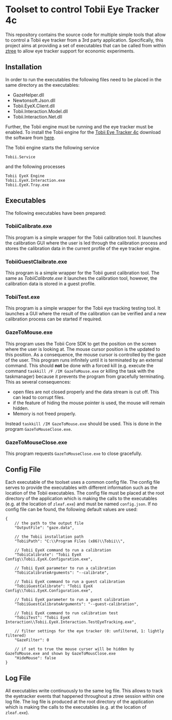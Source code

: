 # Toolset to control Tobii Eye Tracker 4c

This repository contains the source code for multiple simple tools that allow to control a Tobii eye tracker from a 3rd party application.
Specifically, this project aims at providing a set of executables that can be called from within [ztree](http://www.ztree.uzh.ch/en.html) to allow eye tracker support for economic experiments.

## Installation
In order to run the executables the following files need to be placed in the same directory as the executables:

 - GazeHelper.dll
 - Newtonsoft.Json.dll
 - Tobii.EyeX.Client.dll
 - Tobii.Interaction.Model.dll
 - Tobii.Interaction.Net.dll

Further, the Tobii engine must be running and the eye tracker must be enabled.
To install the Tobii engine for the [Tobii Eye Tracker 4c](https://tobiigaming.com/eye-tracker-4c/) download the software from [here](https://tobiigaming.com/downloadlatest/?bundle=tobii-core).

The Tobii engine starts the following service

    Tobii.Service

and the following processes

    Tobii EyeX Engine
    Tobii.EyeX.Interaction.exe
    Tobii.EyeX.Tray.exe

## Executables
The following executables have been prepared:

### TobiiCalibrate.exe
This program is a simple wrapper for the Tobii calibration tool.
It launches the calibration GUI where the user is led through the calibration process and stores the calibration data in the current profile of the eye tracker engine.

### TobiiGuestClaibrate.exe
This program is a simple wrapper for the Tobii guest calibration tool.
The same as *TobiiCalibrate.exe* it launches the calibration tool, however, the calibration data is stored in a guest profile.

### TobiiTest.exe
This program is a simple wrapper for the Tobii eye tracking testing tool.
It launches a GUI where the result of the calibration can be verified and a new calibration process can be started if required.

### GazeToMouse.exe
This program uses the Tobii Core SDK to get the position on the screen where the user is looking at.
The mouse cursor position is the updated to this position.
As a consequence, the mouse cursor is controlled by the gaze of the user.
This program runs infinitely until it is terminated by an external command.
This should **not** be done with a forced kill (e.g. execute the command `taskkill /F /IM GazeToMouse.exe` or killing the task with the taskmanager) because it prevents the program from gracefully terminating.
This as several consequences:
 - open files are not closed properly and the data stream is cut off. This can lead to corrupt files.
 - if the feature of hiding the mouse pointer is used, the mouse will remain hidden.
 - Memory is not freed properly.

Instead `taskkill /IM GazeToMouse.exe` should be used.
This is done in the program `GazeToMouseClose.exe`.

### GazeToMouseClose.exe
This program requests `GazeToMouseClose.exe` to close gracefully.

## Config File
Each executable of the toolset uses a common config file.
The config file serves to provide the executables with different information such as the location of the Tobii executables.
The config file must be placed at the root directory of the application which is making the calls to the executables (e.g. at the location of `zleaf.exe`) and must be named `config.json`.
If no config file can be found, the following default values are used:

    {
        // the path to the output file
        "OutputFile": "gaze.data",

        // the Tobii installation path
        "TobiiPath": "C:\\Program Files (x86)\\Tobii\\",

        // Tobii EyeX command to run a calibration
        "TobiiCalibrate": "Tobii EyeX Config\\Tobii.EyeX.Configuration.exe",

        // Tobii EyeX parameter to run a calibration
        "TobiiCalibrateArguments": "--calibrate",

        // Tobii EyeX command to run a guest calibration
        "TobiiGuestCalibrate": "Tobii EyeX Config\\Tobii.EyeX.Configuration.exe",

        // Tobii EyeX parameter to run a guest calibration
        "TobiiGuestCalibrateArguments": "--guest-calibration",

        // Tobii EyeX command to run calibration test
        "TobiiTest": "Tobii EyeX Interaction\\Tobii.EyeX.Interaction.TestEyeTracking.exe",

        // filter settings for the eye tracker (0: unfiltered, 1: lightly filtered)
        "GazeFilter": 0

        // if set to true the mouse curser will be hidden by GazeToMouse.exe and shown by GazeToMousClose.exe
        "HideMouse": false
    }

## Log File
All executables write continuously to the same log file.
This allows to track the eyetracker events that happened throughout a ztree session within one log file.
The log file is produced at the root directory of the application which is making the calls to the executables (e.g. at the location of `zleaf.exe`).
